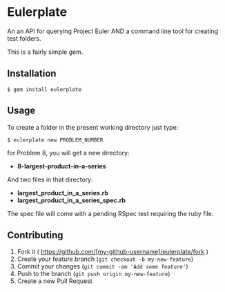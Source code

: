 # Eulerplate

An an API for querying Project Euler AND a command line tool for creating test folders.

This is a fairly simple gem.

## Installation

    $ gem install eulerplate

## Usage

To create a folder in the present working directory just type:

    $ eulerplate new PROBLEM_NUMBER

for Problem 8, you will get a new directory:

 - **8-largest-product-in-a-series**

And two files in that directory:

 - **largest_product_in_a_series.rb**
 - **largest_product_in_a_series_spec.rb**

The spec file will come with a pending RSpec test requiring the ruby file.


## Contributing

1. Fork it ( https://github.com/[my-github-username]/eulerplate/fork )
2. Create your feature branch (`git checkout -b my-new-feature`)
3. Commit your changes (`git commit -am 'Add some feature'`)
4. Push to the branch (`git push origin my-new-feature`)
5. Create a new Pull Request
